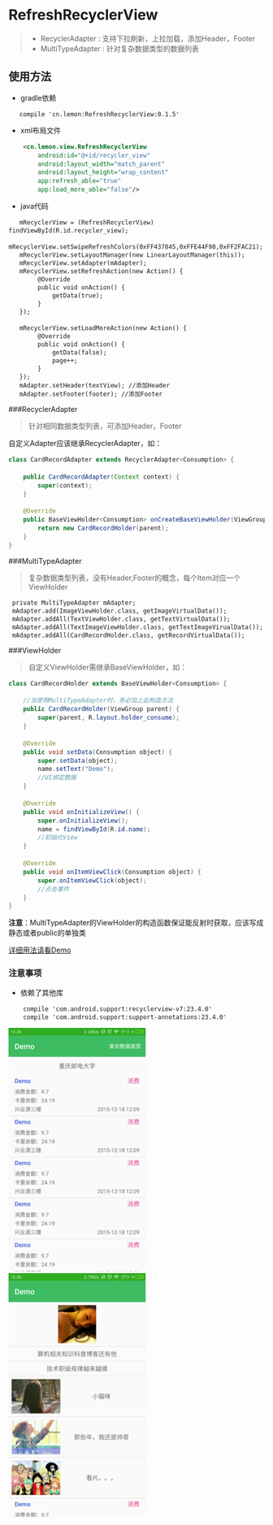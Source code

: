 # RefreshRecyclerView
> - RecyclerAdapter : 支持下拉刷新，上拉加载，添加Header，Footer
> - MultiTypeAdapter : 针对复杂数据类型的数据列表
        
## 使用方法

 - gradle依赖

```
   compile 'cn.lemon:RefreshRecyclerView:0.1.5'
```

 - xml布局文件

```xml
    <cn.lemon.view.RefreshRecyclerView
        android:id="@+id/recycler_view"
        android:layout_width="match_parent"
        android:layout_height="wrap_content"
        app:refresh_able="true"
        app:load_more_able="false"/>
```
         
 - java代码

```
   mRecyclerView = (RefreshRecyclerView) findViewById(R.id.recycler_view);
   mRecyclerView.setSwipeRefreshColors(0xFF437845,0xFFE44F98,0xFF2FAC21);
   mRecyclerView.setLayoutManager(new LinearLayoutManager(this));
   mRecyclerView.setAdapter(mAdapter);
   mRecyclerView.setRefreshAction(new Action() {
        @Override
        public void onAction() {
            getData(true);
        }
   });

   mRecyclerView.setLoadMoreAction(new Action() {
        @Override
        public void onAction() {
            getData(false);
            page++;
        }
   });
   mAdapter.setHeader(textView); //添加Header
   mAdapter.setFooter(footer); //添加Footer
```
                
###RecyclerAdapter

>针对相同数据类型列表，可添加Header，Footer

自定义Adapter应该继承RecyclerAdapter<T>，如：

```java
class CardRecordAdapter extends RecyclerAdapter<Consumption> {

    public CardRecordAdapter(Context context) {
        super(context);
    }

    @Override
    public BaseViewHolder<Consumption> onCreateBaseViewHolder(ViewGroup parent, int viewType) {
        return new CardRecordHolder(parent);
    }
}
```

###MultiTypeAdapter

>复杂数据类型列表，没有Header,Footer的概念，每个Item对应一个ViewHolder

```
 private MultiTypeAdapter mAdapter;
 mAdapter.add(ImageViewHolder.class, getImageVirtualData());
 mAdapter.addAll(TextViewHolder.class, getTextVirtualData());
 mAdapter.addAll(TextImageViewHolder.class, getTextImageVirualData());
 mAdapter.addAll(CardRecordHolder.class, getRecordVirtualData());
```

###ViewHolder

>自定义ViewHolder需继承BaseViewHolder<T>，如：

 ```java
 class CardRecordHolder extends BaseViewHolder<Consumption> {

     //当使用MultiTypeAdapter时，务必加上此构造方法
     public CardRecordHolder(ViewGroup parent) {
         super(parent, R.layout.holder_consume);
     }

     @Override
     public void setData(Consumption object) {
         super.setData(object);
         name.setText("Demo");
         //UI绑定数据
     }

     @Override
     public void onInitializeView() {
         super.onInitializeView();
         name = findViewById(R.id.name);
         //初始化View
     }

     @Override
     public void onItemViewClick(Consumption object) {
         super.onItemViewClick(object);
         //点击事件
     }
 }
 ```
 **注意**：MultiTypeAdapter的ViewHolder的构造函数保证能反射时获取，应该写成静态或者public的单独类

[详细用法请看Demo](https://github.com/llxdaxia/RecyclerView/tree/master/demo)

### 注意事项

 - 依赖了其他库

```
    compile 'com.android.support:recyclerview-v7:23.4.0'
    compile 'com.android.support:support-annotations:23.4.0'
```

<img src="RecyclerAdapter.png" width="270" height="480"/>
<img src="MultiTypeAdapter.png" width="270" height="480"/>
